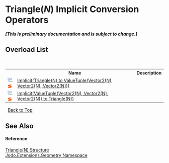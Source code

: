 # Triangle(*N*)&nbsp;Implicit Conversion Operators
 _**\[This is preliminary documentation and is subject to change.\]**_


## Overload List
&nbsp;<table><tr><th></th><th>Name</th><th>Description</th></tr><tr><td>![Public operator](media/puboperator.gif "Public operator")![Static member](media/static.gif "Static member")</td><td><a href="M_Jodo_Extensions_Geometry_Triangle_1_op_Implicit">Implicit(Triangle(N) to ValueTuple(Vector2(N), Vector2(N), Vector2(N)))</a></td><td /></tr><tr><td>![Public operator](media/puboperator.gif "Public operator")![Static member](media/static.gif "Static member")</td><td><a href="M_Jodo_Extensions_Geometry_Triangle_1_op_Implicit_1">Implicit(ValueTuple(Vector2(N), Vector2(N), Vector2(N)) to Triangle(N))</a></td><td /></tr></table>&nbsp;
<a href="#triangle(*n*)&nbsp;implicit-conversion-operators">Back to Top</a>

## See Also


#### Reference
<a href="T_Jodo_Extensions_Geometry_Triangle_1">Triangle(N) Structure</a><br /><a href="N_Jodo_Extensions_Geometry">Jodo.Extensions.Geometry Namespace</a><br />